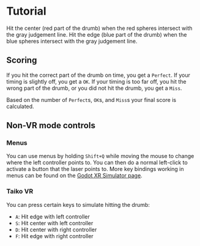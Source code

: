 # Tutorial

Hit the center (red part of the drumb) when the red spheres intersect with the gray judgement line.
Hit the edge (blue part of the drumb) when the blue spheres intersect with the gray judgement line.

## Scoring

If you hit the correct part of the drumb on time, you get a `Perfect`.
If your timing is slightly off, you get a `OK`.
If your timing is too far off, you hit the wrong part of the drumb, or you did not hit the drumb, you get a `Miss`.

Based on the number of `Perfect`s, `OK`s, and `Miss`s your final score is calculated.

## Non-VR mode controls

### Menus

You can use menus by holding `Shift+Q` while moving the mouse to change where the left controller points to.
You can then do a normal left-click to activate a button that the laser points to.
More key bindings working in menus can be found on the [Godot XR Simulator page](https://github.com/Cafezinhu/godot-vr-simulator?tab=readme-ov-file#camera-controls).


### Taiko VR

You can press certain keys to simulate hitting the drumb:

- `A`: Hit edge with left controller
- `S`: Hit center with left controller
- `D`: Hit center with right controller
- `F`: Hit edge with right controller
